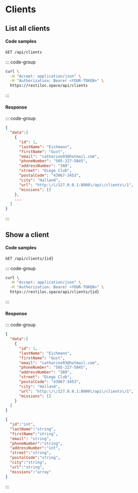 # Clients

## List all clients <Badge type="tip" text="GET"/>

#### Code samples

```bash
GET /api/clients
```

::: code-group

```bash :line-numbers [cURL]
curl \
  -H "Accept: application/json" \
  -H "Authorization: Bearer <YOUR-TOKEN>" \
  https://restiloc.space/api/clients
```

:::

#### Response

::: code-group

```json :line-numbers [Example response]
{
  "data":[
    {
      "id": 1,
	  "lastName": "Eichmann",
	  "firstName": "Gust",
	  "email": "catharine93@hotmail.com",
	  "phoneNumber": "505-227-5845",
	  "addressNumber": "380",
	  "street": "Diego Club",
	  "postalCode": "43067-3453",
	  "city": "Halland",
	  "url": "http:\/\/127.0.0.1:8000\/api\/clients\/1",
	  "missions": []
    },
    ...
  ]
}
```

:::

## Show a client <Badge type="tip" text="GET"/>

#### Code samples

```bash
GET /api/clients/{id}
```

::: code-group

```bash :line-numbers [cURL]
curl \
  -H "Accept: application/json" \
  -H "Authorization: Bearer <YOUR-TOKEN>" \
  https://restiloc.space/api/clients/{id}
```

:::

#### Response

::: code-group

```json :line-numbers [Example response]
{
  "data":[
    {
      "id": 1,
	  "lastName": "Eichmann",
	  "firstName": "Gust",
	  "email": "catharine93@hotmail.com",
	  "phoneNumber": "505-227-5845",
	  "addressNumber": "380",
	  "street": "Diego Club",
	  "postalCode": "43067-3453",
	  "city": "Halland",
	  "url": "http:\/\/127.0.0.1:8000\/api\/clients\/1",
	  "missions": []
    }
  ]
}
```

```json :line-numbers [Response schema]
{
  "id":"int",
  "lastName":"string",
  "firstName":"string",
  "email": "string",
  "phoneNumber":"string",
  "addressNumber":"int",
  "street":"string",
  "postalCode":"string",
  "city":"string",
  "url":"string",
  "missions":"array"
}
```

:::
